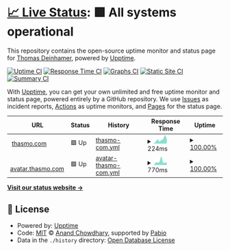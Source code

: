 # [📈 Live Status](https://status.thasmo.dev): <!--live status--> **🟩 All systems operational**

This repository contains the open-source uptime monitor and status page for [Thomas Deinhamer](https://thasmo.com/), powered by [Upptime](https://github.com/upptime/upptime).

[![Uptime CI](https://github.com/thasmo/status/workflows/Uptime%20CI/badge.svg)](https://github.com/thasmo/status/actions?query=workflow%3A%22Uptime+CI%22)
[![Response Time CI](https://github.com/thasmo/status/workflows/Response%20Time%20CI/badge.svg)](https://github.com/thasmo/status/actions?query=workflow%3A%22Response+Time+CI%22)
[![Graphs CI](https://github.com/thasmo/status/workflows/Graphs%20CI/badge.svg)](https://github.com/thasmo/status/actions?query=workflow%3A%22Graphs+CI%22)
[![Static Site CI](https://github.com/thasmo/status/workflows/Static%20Site%20CI/badge.svg)](https://github.com/thasmo/status/actions?query=workflow%3A%22Static+Site+CI%22)
[![Summary CI](https://github.com/thasmo/status/workflows/Summary%20CI/badge.svg)](https://github.com/thasmo/status/actions?query=workflow%3A%22Summary+CI%22)

With [Upptime](https://upptime.js.org), you can get your own unlimited and free uptime monitor and status page, powered entirely by a GitHub repository. We use [Issues](https://github.com/thasmo/status/issues) as incident reports, [Actions](https://github.com/thasmo/status/actions) as uptime monitors, and [Pages](https://status.thasmo.dev) for the status page.

<!--start: status pages-->
<!-- This summary is generated by Upptime (https://github.com/upptime/upptime) -->
<!-- Do not edit this manually, your changes will be overwritten -->
<!-- prettier-ignore -->
| URL | Status | History | Response Time | Uptime |
| --- | ------ | ------- | ------------- | ------ |
| <img alt="" src="https://icons.duckduckgo.com/ip3/thasmo.com.ico" height="13"> [thasmo.com](https://thasmo.com/) | 🟩 Up | [thasmo-com.yml](https://github.com/thasmo/status/commits/HEAD/history/thasmo-com.yml) | <details><summary><img alt="Response time graph" src="./graphs/thasmo-com/response-time-week.png" height="20"> 224ms</summary><br><a href="https://status.thasmo.dev/history/thasmo-com"><img alt="Response time 316" src="https://img.shields.io/endpoint?url=https%3A%2F%2Fraw.githubusercontent.com%2Fthasmo%2Fstatus%2FHEAD%2Fapi%2Fthasmo-com%2Fresponse-time.json"></a><br><a href="https://status.thasmo.dev/history/thasmo-com"><img alt="24-hour response time 191" src="https://img.shields.io/endpoint?url=https%3A%2F%2Fraw.githubusercontent.com%2Fthasmo%2Fstatus%2FHEAD%2Fapi%2Fthasmo-com%2Fresponse-time-day.json"></a><br><a href="https://status.thasmo.dev/history/thasmo-com"><img alt="7-day response time 224" src="https://img.shields.io/endpoint?url=https%3A%2F%2Fraw.githubusercontent.com%2Fthasmo%2Fstatus%2FHEAD%2Fapi%2Fthasmo-com%2Fresponse-time-week.json"></a><br><a href="https://status.thasmo.dev/history/thasmo-com"><img alt="30-day response time 197" src="https://img.shields.io/endpoint?url=https%3A%2F%2Fraw.githubusercontent.com%2Fthasmo%2Fstatus%2FHEAD%2Fapi%2Fthasmo-com%2Fresponse-time-month.json"></a><br><a href="https://status.thasmo.dev/history/thasmo-com"><img alt="1-year response time 316" src="https://img.shields.io/endpoint?url=https%3A%2F%2Fraw.githubusercontent.com%2Fthasmo%2Fstatus%2FHEAD%2Fapi%2Fthasmo-com%2Fresponse-time-year.json"></a></details> | <details><summary><a href="https://status.thasmo.dev/history/thasmo-com">100.00%</a></summary><a href="https://status.thasmo.dev/history/thasmo-com"><img alt="All-time uptime 100.00%" src="https://img.shields.io/endpoint?url=https%3A%2F%2Fraw.githubusercontent.com%2Fthasmo%2Fstatus%2FHEAD%2Fapi%2Fthasmo-com%2Fuptime.json"></a><br><a href="https://status.thasmo.dev/history/thasmo-com"><img alt="24-hour uptime 100.00%" src="https://img.shields.io/endpoint?url=https%3A%2F%2Fraw.githubusercontent.com%2Fthasmo%2Fstatus%2FHEAD%2Fapi%2Fthasmo-com%2Fuptime-day.json"></a><br><a href="https://status.thasmo.dev/history/thasmo-com"><img alt="7-day uptime 100.00%" src="https://img.shields.io/endpoint?url=https%3A%2F%2Fraw.githubusercontent.com%2Fthasmo%2Fstatus%2FHEAD%2Fapi%2Fthasmo-com%2Fuptime-week.json"></a><br><a href="https://status.thasmo.dev/history/thasmo-com"><img alt="30-day uptime 100.00%" src="https://img.shields.io/endpoint?url=https%3A%2F%2Fraw.githubusercontent.com%2Fthasmo%2Fstatus%2FHEAD%2Fapi%2Fthasmo-com%2Fuptime-month.json"></a><br><a href="https://status.thasmo.dev/history/thasmo-com"><img alt="1-year uptime 100.00%" src="https://img.shields.io/endpoint?url=https%3A%2F%2Fraw.githubusercontent.com%2Fthasmo%2Fstatus%2FHEAD%2Fapi%2Fthasmo-com%2Fuptime-year.json"></a></details>
| <img alt="" src="https://icons.duckduckgo.com/ip3/avatar.thasmo.com.ico" height="13"> [avatar.thasmo.com](https://avatar.thasmo.com/) | 🟩 Up | [avatar-thasmo-com.yml](https://github.com/thasmo/status/commits/HEAD/history/avatar-thasmo-com.yml) | <details><summary><img alt="Response time graph" src="./graphs/avatar-thasmo-com/response-time-week.png" height="20"> 770ms</summary><br><a href="https://status.thasmo.dev/history/avatar-thasmo-com"><img alt="Response time 401" src="https://img.shields.io/endpoint?url=https%3A%2F%2Fraw.githubusercontent.com%2Fthasmo%2Fstatus%2FHEAD%2Fapi%2Favatar-thasmo-com%2Fresponse-time.json"></a><br><a href="https://status.thasmo.dev/history/avatar-thasmo-com"><img alt="24-hour response time 589" src="https://img.shields.io/endpoint?url=https%3A%2F%2Fraw.githubusercontent.com%2Fthasmo%2Fstatus%2FHEAD%2Fapi%2Favatar-thasmo-com%2Fresponse-time-day.json"></a><br><a href="https://status.thasmo.dev/history/avatar-thasmo-com"><img alt="7-day response time 770" src="https://img.shields.io/endpoint?url=https%3A%2F%2Fraw.githubusercontent.com%2Fthasmo%2Fstatus%2FHEAD%2Fapi%2Favatar-thasmo-com%2Fresponse-time-week.json"></a><br><a href="https://status.thasmo.dev/history/avatar-thasmo-com"><img alt="30-day response time 414" src="https://img.shields.io/endpoint?url=https%3A%2F%2Fraw.githubusercontent.com%2Fthasmo%2Fstatus%2FHEAD%2Fapi%2Favatar-thasmo-com%2Fresponse-time-month.json"></a><br><a href="https://status.thasmo.dev/history/avatar-thasmo-com"><img alt="1-year response time 401" src="https://img.shields.io/endpoint?url=https%3A%2F%2Fraw.githubusercontent.com%2Fthasmo%2Fstatus%2FHEAD%2Fapi%2Favatar-thasmo-com%2Fresponse-time-year.json"></a></details> | <details><summary><a href="https://status.thasmo.dev/history/avatar-thasmo-com">100.00%</a></summary><a href="https://status.thasmo.dev/history/avatar-thasmo-com"><img alt="All-time uptime 99.54%" src="https://img.shields.io/endpoint?url=https%3A%2F%2Fraw.githubusercontent.com%2Fthasmo%2Fstatus%2FHEAD%2Fapi%2Favatar-thasmo-com%2Fuptime.json"></a><br><a href="https://status.thasmo.dev/history/avatar-thasmo-com"><img alt="24-hour uptime 100.00%" src="https://img.shields.io/endpoint?url=https%3A%2F%2Fraw.githubusercontent.com%2Fthasmo%2Fstatus%2FHEAD%2Fapi%2Favatar-thasmo-com%2Fuptime-day.json"></a><br><a href="https://status.thasmo.dev/history/avatar-thasmo-com"><img alt="7-day uptime 100.00%" src="https://img.shields.io/endpoint?url=https%3A%2F%2Fraw.githubusercontent.com%2Fthasmo%2Fstatus%2FHEAD%2Fapi%2Favatar-thasmo-com%2Fuptime-week.json"></a><br><a href="https://status.thasmo.dev/history/avatar-thasmo-com"><img alt="30-day uptime 98.54%" src="https://img.shields.io/endpoint?url=https%3A%2F%2Fraw.githubusercontent.com%2Fthasmo%2Fstatus%2FHEAD%2Fapi%2Favatar-thasmo-com%2Fuptime-month.json"></a><br><a href="https://status.thasmo.dev/history/avatar-thasmo-com"><img alt="1-year uptime 99.54%" src="https://img.shields.io/endpoint?url=https%3A%2F%2Fraw.githubusercontent.com%2Fthasmo%2Fstatus%2FHEAD%2Fapi%2Favatar-thasmo-com%2Fuptime-year.json"></a></details>

<!--end: status pages-->

[**Visit our status website →**](https://status.thasmo.dev)

## 📄 License

- Powered by: [Upptime](https://github.com/upptime/upptime)
- Code: [MIT](./LICENSE) © [Anand Chowdhary](https://anandchowdhary.com), supported by [Pabio](https://pabio.com)
- Data in the `./history` directory: [Open Database License](https://opendatacommons.org/licenses/odbl/1-0/)
